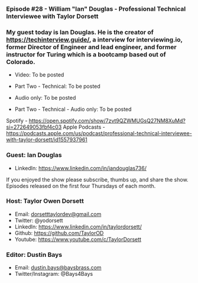 ### Episode #28 - William "Ian" Douglas - Professional Technical Interviewee with Taylor Dorsett

### My guest today is Ian Douglas. He is the creator of https://techinterview.guide/, a interview for interviewing.io, former Director of Engineer and lead engineer, and former instructor for Turing which is a bootcamp based out of Colorado.

- Video: To be posted
- Part Two - Technical: To be posted

- Audio only: To be posted
- Part Two - Technical - Audio only: To be posted


Spotify - https://open.spotify.com/show/7zvt9QZWMUGsQ27NM8XuMd?si=272649053fbf4c03
Apple Podcasts - https://podcasts.apple.com/us/podcast/professional-technical-interviewee-with-taylor-dorsett/id1557937961

### Guest: Ian Douglas
- LinkedIn: https://www.linkedin.com/in/iandouglas736/

If you enjoyed the show please subscribe, thumbs up, and share the show.
Episodes released on the first four Thursdays of each month.

### Host: Taylor Owen Dorsett
- Email: dorsetttaylordev@gmail.com
- Twitter: @yodorsett
- LinkedIn: https://www.linkedin.com/in/taylordorsett/
- Github: https://github.com/TaylorOD
- Youtube: https://www.youtube.com/c/TaylorDorsett

### Editor: Dustin Bays
- Email: dustin.bays@baysbrass.com
- Twitter/Instagram: @Bays4Bays